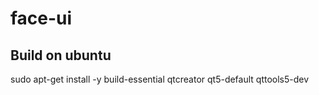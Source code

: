 # face-ui

## Build on ubuntu
sudo apt-get install -y build-essential qtcreator qt5-default qttools5-dev